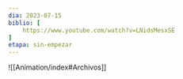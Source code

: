 ```yaml
---
dia: 2023-07-15
biblio: [
	https://www.youtube.com/watch?v=LNidsMesxSE
]
etapa: sin-empezar
---
```










![[Animation/index#Archivos]]